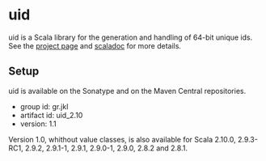 uid
===

uid is a Scala library for the generation and handling of 64-bit unique ids. 
See the [project page](//nevang.github.com/uid/) and 
[scaladoc](//nevang.github.com/uid/lastest/api/index.html) for more details.

Setup
-----
uid is available on the Sonatype and on the Maven Central repositories. 

* group id: gr.jkl
* artifact id: uid_2.10 
* version: 1.1

Version 1.0, whithout value classes, is also available for Scala 2.10.0, 
2.9.3-RC1, 2.9.2, 2.9.1-1, 2.9.1, 2.9.0-1, 2.9.0, 2.8.2 and 2.8.1.
